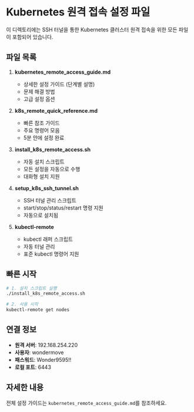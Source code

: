 # Kubernetes 원격 접속 설정 파일

이 디렉토리에는 SSH 터널을 통한 Kubernetes 클러스터 원격 접속을 위한 모든 파일이 포함되어 있습니다.

## 파일 목록

1. **kubernetes_remote_access_guide.md**
   - 상세한 설정 가이드 (단계별 설명)
   - 문제 해결 방법
   - 고급 설정 옵션

2. **k8s_remote_quick_reference.md**
   - 빠른 참조 가이드
   - 주요 명령어 모음
   - 5분 안에 설정 완료

3. **install_k8s_remote_access.sh**
   - 자동 설치 스크립트
   - 모든 설정을 자동으로 수행
   - 대화형 설치 지원

4. **setup_k8s_ssh_tunnel.sh**
   - SSH 터널 관리 스크립트
   - start/stop/status/restart 명령 지원
   - 자동으로 설치됨

5. **kubectl-remote**
   - kubectl 래퍼 스크립트
   - 자동 터널 관리
   - 표준 kubectl 명령어 지원

## 빠른 시작

```bash
# 1. 설치 스크립트 실행
./install_k8s_remote_access.sh

# 2. 사용 시작
kubectl-remote get nodes
```

## 연결 정보

- **원격 서버**: 192.168.254.220
- **사용자**: wondermove
- **패스워드**: Wonder9595!!
- **로컬 포트**: 6443

## 자세한 내용

전체 설정 가이드는 `kubernetes_remote_access_guide.md`를 참조하세요.